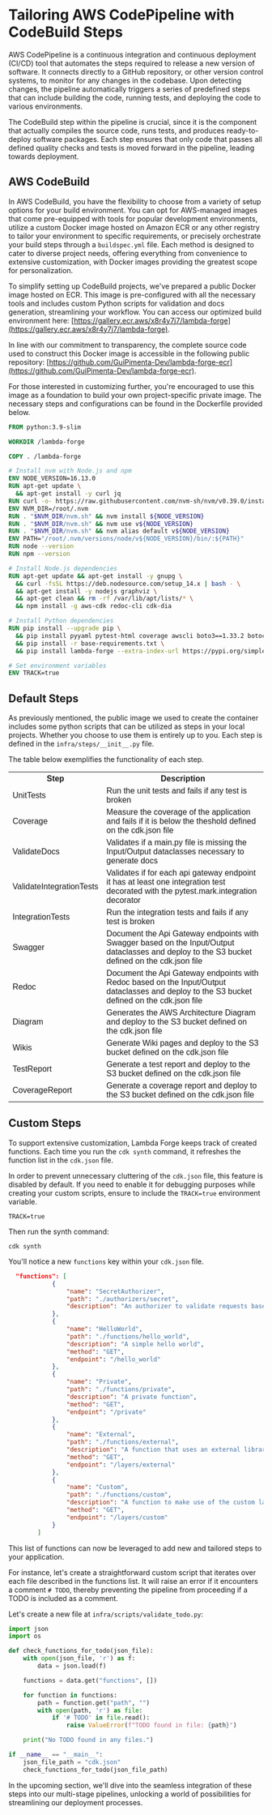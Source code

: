 # Tailoring AWS CodePipeline with CodeBuild Steps

AWS CodePipeline is a continuous integration and continuous deployment (CI/CD) tool that automates the steps required to release a new version of software. It connects directly to a GitHub repository, or other version control systems, to monitor for any changes in the codebase. Upon detecting changes, the pipeline automatically triggers a series of predefined steps that can include building the code, running tests, and deploying the code to various environments.

The CodeBuild step within the pipeline is crucial, since it is the component that actually compiles the source code, runs tests, and produces ready-to-deploy software packages. Each step ensures that only code that passes all defined quality checks and tests is moved forward in the pipeline, leading towards deployment.

## AWS CodeBuild

In AWS CodeBuild, you have the flexibility to choose from a variety of setup options for your build environment. You can opt for AWS-managed images that come pre-equipped with tools for popular development environments, utilize a custom Docker image hosted on Amazon ECR or any other registry to tailor your environment to specific requirements, or precisely orchestrate your build steps through a `buildspec.yml` file. Each method is designed to cater to diverse project needs, offering everything from convenience to extensive customization, with Docker images providing the greatest scope for personalization.

To simplify setting up CodeBuild projects, we've prepared a public Docker image hosted on ECR. This image is pre-configured with all the necessary tools and includes custom Python scripts for validation and docs generation, streamlining your workflow. You can access our optimized build environment here: [https://gallery.ecr.aws/x8r4y7j7/lambda-forge](https://gallery.ecr.aws/x8r4y7j7/lambda-forge).

In line with our commitment to transparency, the complete source code used to construct this Docker image is accessible in the following public repository: [https://github.com/GuiPimenta-Dev/lambda-forge-ecr](https://github.com/GuiPimenta-Dev/lambda-forge-ecr).

For those interested in customizing further, you're encouraged to use this image as a foundation to build your own project-specific private image. The necessary steps and configurations can be found in the Dockerfile provided below.

```Dockerfile title="Dockerfile"
FROM python:3.9-slim

WORKDIR /lambda-forge

COPY . /lambda-forge

# Install nvm with Node.js and npm
ENV NODE_VERSION=16.13.0
RUN apt-get update \
  && apt-get install -y curl jq
RUN curl -o- https://raw.githubusercontent.com/nvm-sh/nvm/v0.39.0/install.sh | bash
ENV NVM_DIR=/root/.nvm
RUN . "$NVM_DIR/nvm.sh" && nvm install ${NODE_VERSION}
RUN . "$NVM_DIR/nvm.sh" && nvm use v${NODE_VERSION}
RUN . "$NVM_DIR/nvm.sh" && nvm alias default v${NODE_VERSION}
ENV PATH="/root/.nvm/versions/node/v${NODE_VERSION}/bin/:${PATH}"
RUN node --version
RUN npm --version

# Install Node.js dependencies
RUN apt-get update && apt-get install -y gnupg \
  && curl -fsSL https://deb.nodesource.com/setup_14.x | bash - \
  && apt-get install -y nodejs graphviz \
  && apt-get clean && rm -rf /var/lib/apt/lists/* \
  && npm install -g aws-cdk redoc-cli cdk-dia

# Install Python dependencies
RUN pip install --upgrade pip \
  && pip install pyyaml pytest-html coverage awscli boto3==1.33.2 botocore==1.33.2 \
  && pip install -r base-requirements.txt \
  && pip install lambda-forge --extra-index-url https://pypi.org/simple --extra-index-url https://test.pypi.org/simple/ --upgrade

# Set environment variables
ENV TRACK=true
```

## Default Steps

As previously mentioned, the public image we used to create the container includes some python scripts that can be utilized as steps in your local projects. Whether you choose to use them is entirely up to you. Each step is defined in the `infra/steps/__init__.py` file.

The table below exemplifies the functionality of each step.

<!DOCTYPE html>
<html>
<head>
<style>
table {
  font-family: arial, sans-serif;
  border-collapse: collapse;
  width: 100%;
}

td, th {
border: 1px solid #dddddd;
text-align: left;
padding: 8px;
}

tr:nth-child(even) {
background-color: #dddddd;
}
</style>

</head>
<body>

<table>
  <tr>
    <th>Step</th>
    <th>Description</th>
  </tr>
  <tr>
    <td>UnitTests</td>
    <td>Run the unit tests and fails if any test is broken</td>
  </tr>
  <tr>
    <td>Coverage</td>
    <td>Measure the coverage of the application and fails if it is below the theshold defined on the cdk.json file</td>
  </tr>
  <tr>
    <td>ValidateDocs</td>
    <td>Validates if a main.py file is missing the Input/Output dataclasses necessary to generate docs</td>
  </tr>
  <tr>
    <td>ValidateIntegrationTests</td>
    <td>Validates if for each api gateway endpoint it has at least one integration test decorated with the pytest.mark.integration decorator</td>
  </tr>
  <tr>
    <td>IntegrationTests</td>
    <td>Run the integration tests and fails if any test is broken</td>
  </tr>
  <tr>
    <td>Swagger</td>
    <td>Document the Api Gateway endpoints with Swagger based on the Input/Output dataclasses and deploy to the S3 bucket defined on the cdk.json file</td>
  </tr>
  <tr>
    <td>Redoc</td>
    <td>Document the Api Gateway endpoints with Redoc based on the Input/Output dataclasses and deploy to the S3 bucket defined on the cdk.json file</td>
  </tr>
  <tr>
    <td>Diagram</td>
    <td>Generates the AWS Architecture Diagram and deploy to the S3 bucket defined on the cdk.json file</td>
  </tr>
  <tr>
    <td>Wikis</td>
    <td>Generate Wiki pages and deploy to the S3 bucket defined on the cdk.json file</td>
  </tr>
  <tr>
    <td>TestReport</td>
    <td>Generate a test report and deploy to the S3 bucket defined on the cdk.json file</td>
  </tr>
  <tr>
    <td>CoverageReport</td>
    <td>Generate a coverage report and deploy to the S3 bucket defined on the cdk.json file</td>
  </tr>
</table>

</body>
</html>

## Custom Steps

To support extensive customization, Lambda Forge keeps track of created functions. Each time you run the `cdk synth` command, it refreshes the function list in the `cdk.json` file.

In order to prevent unnecessary cluttering of the `cdk.json` file, this feature is disabled by default. If you need to enable it for debugging purposes while creating your custom scripts, ensure to include the `TRACK=true` environment variable.

```title=".env"
TRACK=true
```

Then run the synth command:

```
cdk synth
```

You'll notice a new `functions` key within your `cdk.json` file.

```json title="cdk.json" linenums="60"
  "functions": [
            {
                "name": "SecretAuthorizer",
                "path": "./authorizers/secret",
                "description": "An authorizer to validate requests based on a secret present on the headers"
            },
            {
                "name": "HelloWorld",
                "path": "./functions/hello_world",
                "description": "A simple hello world",
                "method": "GET",
                "endpoint": "/hello_world"
            },
            {
                "name": "Private",
                "path": "./functions/private",
                "description": "A private function",
                "method": "GET",
                "endpoint": "/private"
            },
            {
                "name": "External",
                "path": "./functions/external",
                "description": "A function that uses an external library",
                "method": "GET",
                "endpoint": "/layers/external"
            },
            {
                "name": "Custom",
                "path": "./functions/custom",
                "description": "A function to make use of the custom layer",
                "method": "GET",
                "endpoint": "/layers/custom"
            }
        ]
```

This list of functions can now be leveraged to add new and tailored steps to your application.

For instance, let's create a straightforward custom script that iterates over each file described in the functions list. It will raise an error if it encounters a comment `# TODO`, thereby preventing the pipeline from proceeding if a TODO is included as a comment.

Let's create a new file at `infra/scripts/validate_todo.py`:

```python title="infra/scripts/validate_todo.py"
import json
import os

def check_functions_for_todo(json_file):
    with open(json_file, 'r') as f:
        data = json.load(f)

    functions = data.get("functions", [])

    for function in functions:
        path = function.get("path", "")
        with open(path, 'r') as file:
            if '# TODO' in file.read():
                raise ValueError(f"TODO found in file: {path}")

    print("No TODO found in any files.")

if __name__ == "__main__":
    json_file_path = "cdk.json"
    check_functions_for_todo(json_file_path)
```

In the upcoming section, we'll dive into the seamless integration of these steps into our multi-stage pipelines, unlocking a world of possibilities for streamlining our deployment processes.
